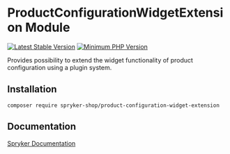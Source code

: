 # ProductConfigurationWidgetExtension Module
[![Latest Stable Version](https://poser.pugx.org/spryker-shop/product-configuration-widget-extension/v/stable.svg)](https://packagist.org/packages/spryker-shop/product-configuration-widget-extension)
[![Minimum PHP Version](https://img.shields.io/badge/php-%3E%3D%208.0-8892BF.svg)](https://php.net/)

Provides possibility to extend the widget functionality of product configuration using a plugin system.

## Installation

```
composer require spryker-shop/product-configuration-widget-extension
```

## Documentation

[Spryker Documentation](https://docs.spryker.com)
